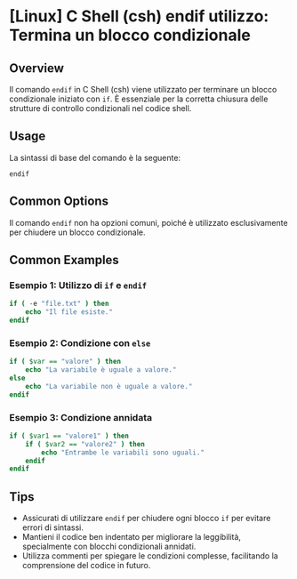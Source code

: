 # [Linux] C Shell (csh) endif utilizzo: Termina un blocco condizionale

## Overview
Il comando `endif` in C Shell (csh) viene utilizzato per terminare un blocco condizionale iniziato con `if`. È essenziale per la corretta chiusura delle strutture di controllo condizionali nel codice shell.

## Usage
La sintassi di base del comando è la seguente:

```
endif
```

## Common Options
Il comando `endif` non ha opzioni comuni, poiché è utilizzato esclusivamente per chiudere un blocco condizionale.

## Common Examples

### Esempio 1: Utilizzo di `if` e `endif`
```csh
if ( -e "file.txt" ) then
    echo "Il file esiste."
endif
```

### Esempio 2: Condizione con `else`
```csh
if ( $var == "valore" ) then
    echo "La variabile è uguale a valore."
else
    echo "La variabile non è uguale a valore."
endif
```

### Esempio 3: Condizione annidata
```csh
if ( $var1 == "valore1" ) then
    if ( $var2 == "valore2" ) then
        echo "Entrambe le variabili sono uguali."
    endif
endif
```

## Tips
- Assicurati di utilizzare `endif` per chiudere ogni blocco `if` per evitare errori di sintassi.
- Mantieni il codice ben indentato per migliorare la leggibilità, specialmente con blocchi condizionali annidati.
- Utilizza commenti per spiegare le condizioni complesse, facilitando la comprensione del codice in futuro.